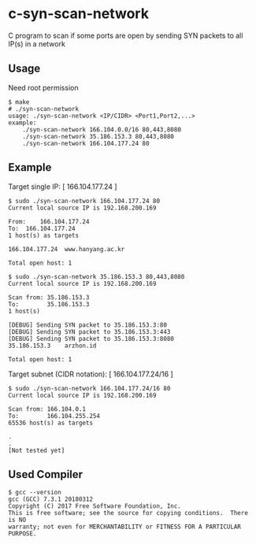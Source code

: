 # c-syn-scan-network
C program to scan if some ports are open by sending SYN packets to all IP(s) in a network

## Usage
Need root permission
```
$ make
# ./syn-scan-network
usage: ./syn-scan-network <IP/CIDR> <Port1,Port2,...>
example:
	./syn-scan-network 166.104.0.0/16 80,443,8080
	./syn-scan-network 35.186.153.3 80,443,8080
	./syn-scan-network 166.104.177.24 80
```

## Example
Target single IP: [ 166.104.177.24 ]
```
$ sudo ./syn-scan-network 166.104.177.24 80
Current local source IP is 192.168.200.169

From:	 166.104.177.24
To:	 166.104.177.24
1 host(s) as targets

166.104.177.24	www.hanyang.ac.kr

Total open host: 1

$ sudo ./syn-scan-network 35.186.153.3 80,443,8080
Current local source IP is 192.168.200.169

Scan from: 35.186.153.3
To:        35.186.153.3
1 host(s)

[DEBUG] Sending SYN packet to 35.186.153.3:80
[DEBUG] Sending SYN packet to 35.186.153.3:443
[DEBUG] Sending SYN packet to 35.186.153.3:8080
35.186.153.3	arzhon.id

Total open host: 1
```
Target subnet (CIDR notation): [ 166.104.177.24/16 ]
```
$ sudo ./syn-scan-network 166.104.177.24/16 80
Current local source IP is 192.168.200.169

Scan from: 166.104.0.1
To:        166.104.255.254
65536 host(s) as targets

.
.
[Not tested yet]
```

## Used Compiler
```
$ gcc --version
gcc (GCC) 7.3.1 20180312
Copyright (C) 2017 Free Software Foundation, Inc.
This is free software; see the source for copying conditions.  There is NO
warranty; not even for MERCHANTABILITY or FITNESS FOR A PARTICULAR PURPOSE.
```
